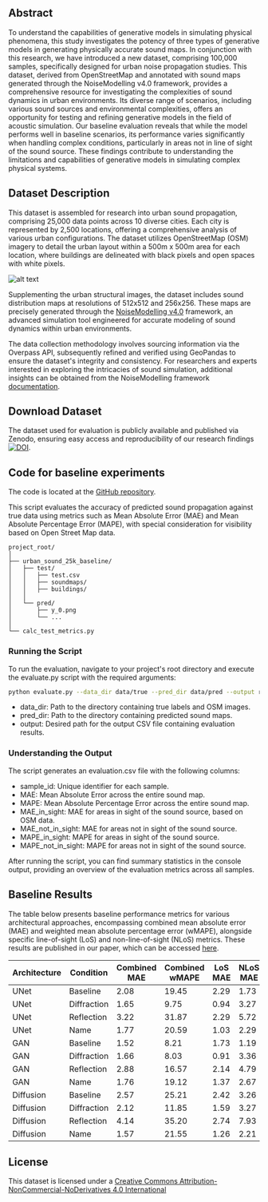 ## Abstract

To understand the capabilities of generative models in simulating physical phenomena, this study investigates the potency of three types of generative models in generating physically accurate sound maps. In conjunction with this research, we have introduced a new dataset, comprising 100,000 samples, specifically designed for urban noise propagation studies. This dataset, derived from OpenStreetMap and annotated with sound maps generated through the NoiseModelling v4.0 framework, provides a comprehensive resource for investigating the complexities of sound dynamics in urban environments. Its diverse range of scenarios, including various sound sources and environmental complexities, offers an opportunity for testing and refining generative models in the field of acoustic simulation. Our baseline evaluation reveals that while the model performs well in baseline scenarios, its performance varies significantly when handling complex conditions, particularly in areas not in line of sight of the sound source. These findings contribute to understanding the limitations and capabilities of generative models in simulating complex physical systems.

## Dataset Description

This dataset is assembled for research into urban sound propagation, comprising 25,000 data points across 10 diverse cities. Each city is represented by 2,500 locations, offering a comprehensive analysis of various urban configurations. The dataset utilizes OpenStreetMap (OSM) imagery to detail the urban layout within a 500m x 500m area for each location, where buildings are delineated with black pixels and open spaces with white pixels.

![alt text](figures/sample_overview.png "Title")


Supplementing the urban structural images, the dataset includes sound distribution maps at resolutions of 512x512 and 256x256. These maps are precisely generated through the [NoiseModelling v4.0](https://github.com/Universite-Gustave-Eiffel/NoiseModelling) framework, an advanced simulation tool engineered for accurate modeling of sound dynamics within urban environments.

The data collection methodology involves sourcing information via the Overpass API, subsequently refined and verified using GeoPandas to ensure the dataset's integrity and consistency. For researchers and experts interested in exploring the intricacies of sound simulation, additional insights can be obtained from the NoiseModelling framework [documentation](https://noisemodelling.readthedocs.io/en/latest/).

## Download Dataset

The dataset used for evaluation is publicly available and published via Zenodo, ensuring easy access and reproducibility of our research findings [![DOI](https://zenodo.org/badge/DOI/10.5281/zenodo.10609793.svg)](https://doi.org/10.5281/zenodo.10609793).

## Code for baseline experiments
The code is located at the [GitHub repository](https://github.com/urban-sound-data/urban-sound-data).

This script evaluates the accuracy of predicted sound propagation against true data using metrics such as Mean Absolute Error (MAE) and Mean Absolute Percentage Error (MAPE), with special consideration for visibility based on Open Street Map data.

```
project_root/
│
├── urban_sound_25k_baseline/
│   ├── test/
│   │   ├── test.csv
│   │   ├── soundmaps/
│   │   ├── buildings/
│   │
│   └── pred/
│       ├── y_0.png
│       └── ...
│
└── calc_test_metrics.py
```
### Running the Script

To run the evaluation, navigate to your project's root directory and execute the evaluate.py script with the required arguments:

```bash
python evaluate.py --data_dir data/true --pred_dir data/pred --output results/evaluation.csv
```
- data_dir: Path to the directory containing true labels and OSM images.
- pred_dir: Path to the directory containing predicted sound maps.
- output: Desired path for the output CSV file containing evaluation results.

### Understanding the Output

The script generates an evaluation.csv file with the following columns:

- sample_id: Unique identifier for each sample.
- MAE: Mean Absolute Error across the entire sound map.
- MAPE: Mean Absolute Percentage Error across the entire sound map.
- MAE_in_sight: MAE for areas in sight of the sound source, based on OSM data.
- MAE_not_in_sight: MAE for areas not in sight of the sound source.
- MAPE_in_sight: MAPE for areas in sight of the sound source.
- MAPE_not_in_sight: MAPE for areas not in sight of the sound source.

After running the script, you can find summary statistics in the console output, providing an overview of the evaluation metrics across all samples.

## Baseline Results

The table below presents baseline performance metrics for various architectural approaches, encompassing combined mean absolute error (MAE) and weighted mean absolute percentage error (wMAPE), alongside specific line-of-sight (LoS) and non-line-of-sight (NLoS) metrics. These results are published in our paper, which can be accessed [here]().

| Architecture | Condition   | Combined MAE | Combined wMAPE | LoS MAE | NLoS MAE | LoS wMAPE | NLoS wMAPE |
|--------------|-------------|--------------|----------------|---------|----------|-----------|------------|
| UNet         | Baseline    | 2.08         | 19.45          | 2.29    | 1.73     | 12.91     | 37.57      |
| UNet         | Diffraction | 1.65         | 9.75           | 0.94    | 3.27     | 4.22      | 22.36      |
| UNet         | Reflection  | 3.22         | 31.87          | 2.29    | 5.72     | 12.75     | 80.46      |
| UNet         | Name        | 1.77         | 20.59          | 1.03    | 2.29     | 8.23      | 38.13      |
| GAN          | Baseline    | 1.52         | 8.21           | 1.73    | 1.19     | 9.36      | 6.75       |
| GAN          | Diffraction | 1.66         | 8.03           | 0.91    | 3.36     | 3.51      | 18.06      |
| GAN          | Reflection  | 2.88         | 16.57          | 2.14    | 4.79     | 11.30     | 30.67      |
| GAN          | Name        | 1.76         | 19.12          | 1.37    | 2.67     | 9.80      | 40.68      |
| Diffusion    | Baseline    | 2.57         | 25.21          | 2.42    | 3.26     | 15.57     | 51.08      |
| Diffusion    | Diffraction | 2.12         | 11.85          | 1.59    | 3.27     | 8.25      | 20.30      |
| Diffusion    | Reflection  | 4.14         | 35.20          | 2.74    | 7.93     | 17.85     | 80.38      |
| Diffusion    | Name        | 1.57         | 21.55          | 1.26    | 2.21     | 13.10     | 40.57      |





## License
This dataset is licensed under a [Creative Commons Attribution-NonCommercial-NoDerivatives 4.0 International](https://creativecommons.org/licenses/by-nc-nd/4.0/)
